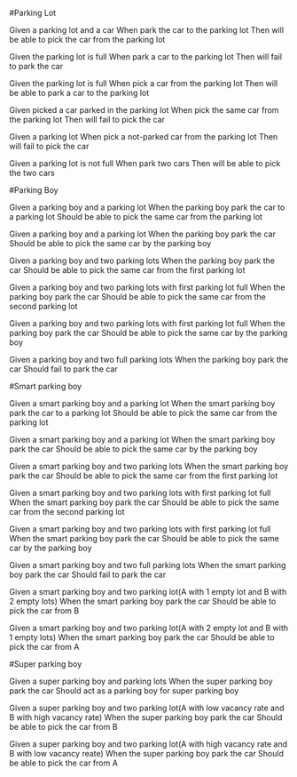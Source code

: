 #Parking Lot

Given a parking lot and a car
When park the car to the parking lot
Then will be able to pick the car from the parking lot

Given the parking lot is full
When park a car to the parking lot
Then will fail to park the car

Given the parking lot is full
When pick a car from the parking lot
Then will be able to park a car to the parking lot

Given picked a car parked in the parking lot
When pick the same car from the parking lot
Then will fail to pick the car

Given a parking lot
When pick a not-parked car from the parking lot
Then will fail to pick the car

Given a parking lot is not full
When park two cars
Then will be able to pick the two cars


#Parking Boy

Given a parking boy and a parking lot
When the parking boy park the car to a parking lot
Should be able to pick the same car from the parking lot

Given a parking boy and a parking lot
When the parking boy park the car
Should be able to pick the same car by the parking boy

Given a parking boy and two parking lots
When the parking boy park the car
Should be able to pick the same car from the first parking lot

Given a parking boy and two parking lots with first parking lot full
When the parking boy park the car
Should be able to pick the same car from the second parking lot

Given a parking boy and two parking lots with first parking lot full
When the parking boy park the car
Should be able to pick the same car by the parking boy

Given a parking boy and two full parking lots
When the parking boy park the car
Should fail to park the car

#Smart parking boy

Given a smart parking boy and a parking lot
When the smart parking boy park the car to a parking lot
Should be able to pick the same car from the parking lot

Given a smart parking boy and a parking lot
When the smart parking boy park the car
Should be able to pick the same car by the parking boy

Given a smart parking boy and two parking lots
When the smart parking boy park the car
Should be able to pick the same car from the first parking lot

Given a smart parking boy and two parking lots with first parking lot full
When the smart parking boy park the car
Should be able to pick the same car from the second parking lot

Given a smart parking boy and two parking lots with first parking lot full
When the smart parking boy park the car
Should be able to pick the same car by the parking boy

Given a smart parking boy and two full parking lots
When the smart parking boy park the car
Should fail to park the car

Given a smart parking boy and two parking lot(A with 1 empty lot and B with 2 empty lots)
When the smart parking boy park the car
Should be able to pick the car from B

Given a smart parking boy and two parking lot(A with 2 empty lot and B with 1 empty lots)
When the smart parking boy park the car
Should be able to pick the car from A

#Super parking boy

Given a super parking boy and parking lots
When the super parking boy park the car
Should act as a parking boy for super parking boy

Given a super parking boy and two parking lot(A with low vacancy rate and B with high vacancy rate)
When the super parking boy park the car
Should be able to pick the car from B

Given a super parking boy and two parking lot(A with high vacancy rate and B with low vacancy reate)
When the super parking boy park the car
Should be able to pick the car from A

